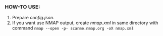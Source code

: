 ### HOW-TO USE:
1. Prepare _config.json_.
2. If you want use NMAP output, create _nmap.xml_ in same directory with command `nmap --open -p- scanme.nmap.org -oX nmap.xml`



